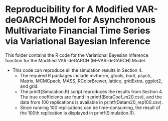 # Reproducibility for A Modified VAR-deGARCH Model for Asynchronous Multivariate Financial Time Series via Variational Bayesian Inference
This folder contains the R code for the Variational Bayesian Inference function for the Modified VAR-deGARCH (M-VAR-deGARCH) Model.

* This code can reproduce all the simulation results in Section 4.
  + The required R packages include mvtnorm, gtools, boot, psych, Matrix, MCMCpack, MASS, RColorBrewer, lattice, gridExtra, ggplot2, and grid.
  + The printf(Simulation.R) script reproduces the results from Section 4. The true coefficients are found in printf(BetaCoef_m20.csv), and the data from 100 replications is available in printf(Datam20_rep100.csv).
  + Since running 100 replications can be time-consuming, the result of the 100th replication is displayed in printf(Simulation.R).

